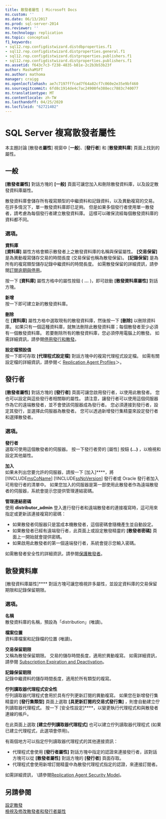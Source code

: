 ```yaml
---
title: 散發者屬性 | Microsoft Docs
ms.custom: ''
ms.date: 06/13/2017
ms.prod: sql-server-2014
ms.reviewer: ''
ms.technology: replication
ms.topic: conceptual
f1_keywords:
- sql12.rep.configdistwizard.distdbproperties.f1
- sql12.rep.configdistwizard.distproperties.general.f1
- sql12.rep.configdistwizard.distproperties.publishers.f1
- sql12.rep.configdistwizard.distproperties.publishers.f1
ms.assetid: f643c7c3-f238-4835-b81e-2c2b3b53b23f
author: MashaMSFT
ms.author: mathoma
manager: craigg
ms.openlocfilehash: ae7c7197fffcad7f64a82cf7c060e2e35e9bf460
ms.sourcegitcommit: 6fd8c1914de4c7ac24900fe388ecc7883c740077
ms.translationtype: MT
ms.contentlocale: zh-TW
ms.lasthandoff: 04/25/2020
ms.locfileid: "62721402"
---
```

# <a name="sql-server-replication-distributor-properties"></a>SQL Server 複寫散發者屬性
本主題討論 [散發者**屬性**] 視窗中 [**一般**]、[**發行者**] 和 [**散發資料庫**] 頁面上找到的屬性。 

## <a name="general"></a>一般
  **[散發者屬性]** 對話方塊的 **[一般]** 頁面可讓您加入和刪除散發資料庫，以及設定散發資料庫屬性。  
  
 散發資料庫會儲存所有複寫類型的中繼資料和記錄資料，以及異動複寫的交易。 在許多情況下，單一散發資料庫即已足夠。 但是如果多個發行者使用單一散發者，請考慮為每個發行者建立散發資料庫。 這樣可以確保流經每個散發資料庫的資料都不同。  
  
### <a name="options"></a>選項。  
 **資料庫**  
 **[資料庫]** 屬性方格會顯示散發者上之散發資料庫的名稱與保留屬性。 **[交易保留]** 是為異動複寫儲存交易的時間長度 (交易保留也稱為散發保留)。 **[記錄保留]** 是為所有的複寫類型儲存記錄中繼資料的時間長度。 如需散發保留的詳細資訊，請參閱[訂閱逾期與停用](subscription-expiration-and-deactivation.md)。  
  
 按一下 **[資料庫]** 屬性方格中的屬性按鈕 ( **...** )，即可啟動 **[散發資料庫屬性]** 對話方塊。  
  
 **新增**  
 按一下即可建立新的散發資料庫。  
  
 **刪除**  
 在 **[資料庫]** 屬性方格中選取現有的散發資料庫，然後按一下 **[刪除]** 以刪除資料庫。 如果只有一個這種資料庫，就無法刪除此散發資料庫；每個散發者至少必須有一個散發資料庫。 若要刪除所有的散發資料庫，您必須停用電腦上的散發。 如需詳細資訊，請參閱[停用發行和散發](disable-publishing-and-distribution.md)。  
  
 **設定檔預設值**  
 按一下即可存取 **[代理程式設定檔]** 對話方塊中的複寫代理程式設定檔。 如需有關設定檔的詳細資訊，請參閱＜ [Replication Agent Profiles](agents/replication-agent-profiles.md)＞。  

## <a name="publishers"></a>發行者

  **[散發者屬性]** 對話方塊的 **[發行者]** 頁面可讓您啟用發行者，以使用此散發者。 您也可以設定與這些發行者相關聯的屬性。 請注意，讓發行者可以使用這個伺服器作為它的遠端散發者，並不會使該伺服器成為發行者。 您必須連接到發行者，設定其發行，並選擇此伺服器為散發者。 您可以透過新增發行集精靈來設定發行者和選擇散發者。  
  
### <a name="options"></a>選項。  
 **發行者**  
 選取可使用這個散發者的伺服器。 按一下發行者旁的 [屬性] 按鈕 **(...)** ，以檢視和設定其他屬性。  
  
 **加入**  
 如果未列出您要允許的伺服器，請按一下 [加入]****，將 [!INCLUDE[msCoName](../../includes/msconame-md.md)] [!INCLUDE[ssNoVersion](../../includes/ssnoversion-md.md)] 發行者或 Oracle 發行者加入可用發行者的清單中。 如果您加入的伺服器是第一部使用此散發者作為遠端散發者的伺服器，系統會提示您提供管理連結密碼。  
  
 **管理連結密碼**  
 使用 **distributor_admin** 登入進行發行者和遠端散發者的連接複寫時，這可用來指定或更新該連接複寫的密碼：  
  
-   如果散發者伺服器只是當成本機散發者，這個密碼會隨機產生並自動設定。  
-   如果散發者已經有遠端發行者，此頁面上或設定散發精靈的 **[散發者密碼]** 頁面上一開始就會提供密碼。    
-   如果啟用此散發者的第一個遠端發行者，系統會提示您輸入密碼。  
  
 如需散發者安全性的詳細資訊，請參閱[保護散發者](security/secure-the-distributor.md)。  

## <a name="distribution-database"></a>散發資料庫
  [散發資料庫屬性]**** 對話方塊可讓您檢視許多屬性，並設定資料庫的交易保留期限和記錄保留期限。  
  
### <a name="options"></a>選項。  
 **名稱**  
 散發資料庫的名稱，預設為「distribution」(唯讀)。  
  
 **檔案位置**  
 資料庫檔案和記錄檔的位置 (唯讀)。  
  
 **交易保留期限**  
 又稱為散發保留期限。 交易的儲存時間長度，適用於異動複寫。 如需詳細資訊，請參閱 [Subscription Expiration and Deactivation](subscription-expiration-and-deactivation.md)。  
  
 **記錄保留期限**  
 記錄中繼資料的儲存時間長度，適用於所有類型的複寫。  
  
 **佇列讀取器代理程式安全性**  
 佇列讀取器代理程式會用於具有佇列更新訂閱的異動複寫。 如果您在新增發行集精靈的 **[發行集類型]** 頁面上選取 **[具更新訂閱的交易式發行集]** ，則會自動建立佇列讀取器代理程式。 按一下 [安全性設定]****，以變更執行代理程式和與散發者連線的帳戶。  
  
 在此頁面上選取 **[建立佇列讀取器代理程式]** 也可以建立佇列讀取器代理程式 (如果已建立代理程式，此選項會停用)。  
  
 有兩個地方可以指定佇列讀取器代理程式的其他連接資訊：    
-   代理程式會使用 **[發行者屬性]** 對話方塊中指定的認證來連接發行者，該對話方塊可以從 **[散發者屬性]** 對話方塊的 **[發行者]** 頁面存取。    
-   代理程式會使用新增訂閱精靈中為散發代理程式指定的認證，來連接訂閱者。  
  
 如需詳細資訊， \\請參閱[Replication Agent Security Model](security/replication-agent-security-model.md)。 

  
## <a name="see-also"></a>另請參閱  
 [設定散發](configure-distribution.md)   
 [檢視及修改散發者和發行者屬性](view-and-modify-distributor-and-publisher-properties.md)   

  
  
